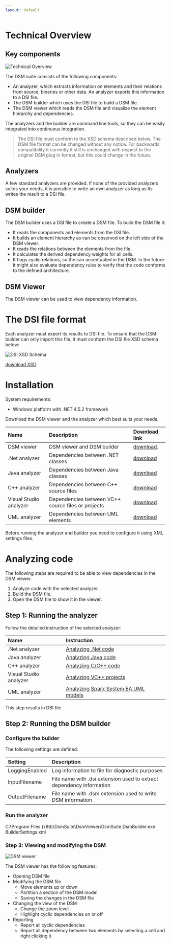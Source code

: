 ```yaml
---
layout: default
---
```


# Technical Overview

## Key components

![Technical Overview](https://dsmsuite.github.io/assets/img/user_manual/technical_overview.png "Technical Overview")

The DSM suite consists of the following components:
* An analyzer, which extracts information on elements and their relations from source, binaries or other data. An analyzer exports this information to a DSI file.
* The DSM builder which uses the DSI file to build a DSM file. 
* The DSM viewer which reads the DSM file and visualize the element hierarchy and dependencies.

The analyzers and the builder are command line tools, so they can be easily integrated into continuous integration.

> The DSI file must conform to the XSD schema described below. The DSM file format can be changed without any notice. 
> For backwards compatibility it currently it still is unchanged with respect to the original DSM plug in format, 
> but this could change in the future.

## Analyzers
A few standard analyzers are provided. If none of the provided analyzers suites your needs, 
it is possible to write an own analyzer as long as its writes the result to a DSI file.

## DSM builder
The DSM builder uses a DSI file to create a DSM file. To build the DSM file it:
* It reads the components and elements from the DSI file.
* It builds an element hierarchy as can be observed on the left side of the DSM viewer.
* It reads the relations between the elements from the file.
* It calculates the derived dependency weights for all cells.
* It flags cyclic relations, so the can accentuated in the DSM.
In the future it might also evaluate dependency rules to verify that the code conforms to the defined architecture.

## DSM Viewer
The DSM viewer can be used to view dependency information.

# The DSI file format

Each analyzer must export its results to DSI file. To ensure that the DSM builder can only import this file,
it must conform the DSI file XSD schema below:

![DSI XSD Schema](https://dsmsuite.github.io/assets/img/user_manual/xsd_schema.png "DSI XSD Schema")

[download XSD](https://dsmsuite.github.io/downloads/dsi.xsd "XSD Schema")

# Installation

System requirements:
* Windows platform with .NET 4.5.2 framework

Download the DSM viewer and the analyzer which best suits your needs.

| Name                   | Description                                        | Download link 
|:-----------------------|:---------------------------------------------------|:---------------------------------------------------------------------------
| DSM viewer             | DSM viewer and DSM builder                         | [download](https://dsmsuite.github.io/downloads/DsmSuite.Viewer.msi).
| .Net analyzer          | Dependencies between .NET classes                  | [download](https://dsmsuite.github.io/downloads/DotNetAnalyzer.msi)
| Java analyzer          | Dependencies between Java classes                  | [download](https://dsmsuite.github.io/downloads/JdepsAnalyzer.msi)
| C++ analyzer           | Dependencies between C++ source files              | [download](https://dsmsuite.github.io/downloads/CppAnalyzer.msi)
| Visual Studio analyzer | Dependencies between VC++ source files or projects | [download](https://dsmsuite.github.io/downloads/VisualStudioAnalyzer.msi)
| UML analyzer           | Dependencies between UML elements                  | [download](https://dsmsuite.github.io/downloads/UmlAnalyzer.msi)

Before running the analyzer and builder you need to configure it using XML settings files. 

# Analyzing code

The following steps are required to be able to view dependencies in the DSM viewer.

1. Analyze code with the selected analyzer.
2. Build the DSM file.
3. Open the DSM file to show it in the viewer.

## Step 1: Running the analyzer

Follow the detailed instruction of the selected analyzer:

| Name                   | Instruction                                             |
|:-----------------------|:--------------------------------------------------------|
| .Net analyzer          | [Analyzing .Net code](user_guide_dotnet)                |
| Java analyzer          | [Analyzing Java code](user_guide_java)                  |
| C++ analyzer           | [Analyzing C/C++ code](user_guide_cpp)                  |
| Visual Studio analyzer | [Analyzing VC++ projects](user_guide_visual_studio)     |
| UML analyzer           | [Analyzing Sparx System EA UML models](user_guide_uml)  |

This step results in DSI file.

## Step 2: Running the DSM builder

### Configure the builder

The following settings are defined:

| Setting          | Description                                                          | 
|:-----------------|:---------------------------------------------------------------------|
| LoggingEnabled   | Log information to file for diagnostic purposes                      |
| InputFilename    | File name with .dsi extension used to extract dependency information |     
| OutputFilename   | File name with .dsm extension used to write DSM information          |      

### Run the analyzer

C:\Program Files (x86)\DsmSuite\DsmViewer\DsmSuite.DsmBuilder.exe BuilderSettings.xml

### Step 3: Viewing and modifying the DSM

![DSM viewer](https://dsmsuite.github.io/assets/img/user_manual/dsm_viewer.png "DSM viewer")

The DSM viewer has the following features:

* Opening DSM file
* Modifying the DSM file 	
	* Move elements up or down
	* Partition a section of the DSM model
	* Saving the changes in the DSM file
* Changing the view of the DSM
	* Change the zoom level
	* Highlight cyclic dependencies on or off
* Reporting
	* Report all cyclic dependencies
	* Report all dependency between two elements by selecting a cell and right clicking it

